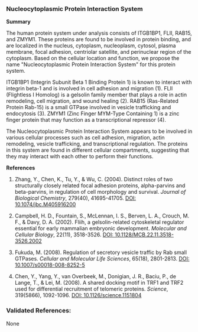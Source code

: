 ### Nucleocytoplasmic Protein Interaction System

**Summary**

The human protein system under analysis consists of ITGB1BP1, FLII, RAB15, and ZMYM1. These proteins are found to be involved in protein binding, and are localized in the nucleus, cytoplasm, nucleoplasm, cytosol, plasma membrane, focal adhesion, centriolar satellite, and perinuclear region of the cytoplasm. Based on the cellular location and function, we propose the name "Nucleocytoplasmic Protein Interaction System" for this protein system.

ITGB1BP1 (Integrin Subunit Beta 1 Binding Protein 1) is known to interact with integrin beta-1 and is involved in cell adhesion and migration (1). FLII (Flightless I Homolog) is a gelsolin family member that plays a role in actin remodeling, cell migration, and wound healing (2). RAB15 (Ras-Related Protein Rab-15) is a small GTPase involved in vesicle trafficking and endocytosis (3). ZMYM1 (Zinc Finger MYM-Type Containing 1) is a zinc finger protein that may function as a transcriptional repressor (4).

The Nucleocytoplasmic Protein Interaction System appears to be involved in various cellular processes such as cell adhesion, migration, actin remodeling, vesicle trafficking, and transcriptional regulation. The proteins in this system are found in different cellular compartments, suggesting that they may interact with each other to perform their functions.

**References**

1. Zhang, Y., Chen, K., Tu, Y., & Wu, C. (2004). Distinct roles of two structurally closely related focal adhesion proteins, alpha-parvins and beta-parvins, in regulation of cell morphology and survival. *Journal of Biological Chemistry*, 279(40), 41695-41705. [DOI: 10.1074/jbc.M405916200](https://doi.org/10.1074/jbc.M405916200)

2. Campbell, H. D., Fountain, S., McLennan, I. S., Berven, L. A., Crouch, M. F., & Davy, D. A. (2002). Fliih, a gelsolin-related cytoskeletal regulator essential for early mammalian embryonic development. *Molecular and Cellular Biology*, 22(11), 3518-3526. [DOI: 10.1128/MCB.22.11.3518-3526.2002](https://doi.org/10.1128/MCB.22.11.3518-3526.2002)

3. Fukuda, M. (2008). Regulation of secretory vesicle traffic by Rab small GTPases. *Cellular and Molecular Life Sciences*, 65(18), 2801-2813. [DOI: 10.1007/s00018-008-8252-5](https://doi.org/10.1007/s00018-008-8252-5)

4. Chen, Y., Yang, Y., van Overbeek, M., Donigian, J. R., Baciu, P., de Lange, T., & Lei, M. (2008). A shared docking motif in TRF1 and TRF2 used for differential recruitment of telomeric proteins. *Science*, 319(5866), 1092-1096. [DOI: 10.1126/science.1151804](https://doi.org/10.1126/science.1151804)

### Validated References: 

None




